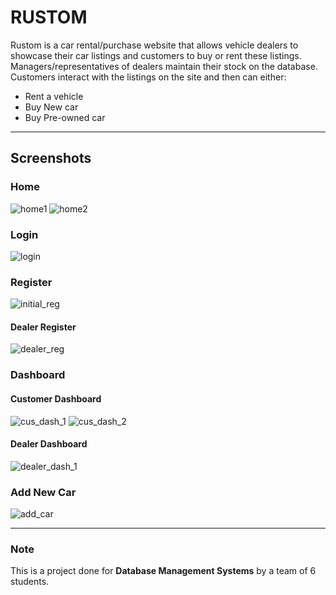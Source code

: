 # RUSTOM

Rustom is a car rental/purchase website that allows vehicle dealers to showcase their car listings and customers to buy or rent these listings.
Managers/representatives of dealers maintain their stock on the database. Customers interact with the listings on the site and then can either: 

  - Rent a vehicle
  - Buy New car 
  - Buy Pre-owned car

---

## Screenshots

### Home
![home1](https://github.com/thisisindrajit/Rustom/blob/master/screenshots/home%201.png)
![home2](https://github.com/thisisindrajit/Rustom/blob/master/screenshots/home%202.png)

### Login
![login](https://github.com/thisisindrajit/Rustom/blob/master/screenshots/login.png)

### Register
![initial_reg](https://github.com/thisisindrajit/Rustom/blob/master/screenshots/customer%20register.png)
#### Dealer Register
![dealer_reg](https://github.com/thisisindrajit/Rustom/blob/master/screenshots/dealer%20register.png)

### Dashboard
#### Customer Dashboard
![cus_dash_1](https://github.com/thisisindrajit/Rustom/blob/master/screenshots/cus%20dashboard%201.png)
![cus_dash_2](https://github.com/thisisindrajit/Rustom/blob/master/screenshots/cus%20dashboard%202.png)

#### Dealer Dashboard
![dealer_dash_1](https://github.com/thisisindrajit/Rustom/blob/master/screenshots/dealer%20dashboard.png)

### Add New Car
![add_car](https://github.com/thisisindrajit/Rustom/blob/master/screenshots/add%20new%20car.png)

---

### Note 
This is a project done for **Database Management Systems** by a team of 6 students.
